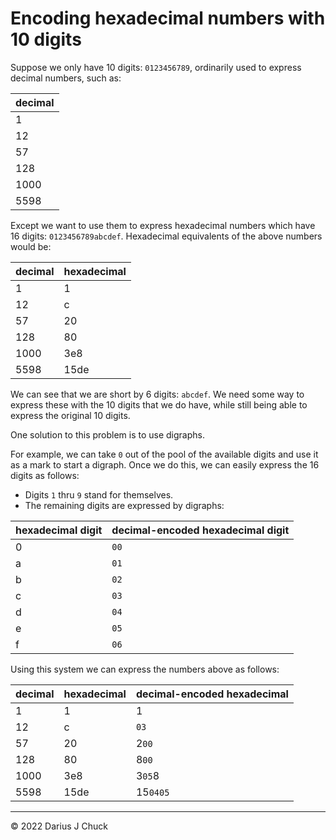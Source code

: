 # Encoding hexadecimal numbers with 10 digits

Suppose we only have 10 digits: `0123456789`, ordinarily used to express decimal numbers, such as:

<table>
  <thead>
    <tr><th>decimal</th></tr>
  </thead>
  <tbody>
    <tr><td>1</td></tr>
    <tr><td>12</td></tr>
    <tr><td>57</td></tr>
    <tr><td>128</td></tr>
    <tr><td>1000</td></tr>
    <tr><td>5598</td></tr>
  </tbody>
</table>

Except we want to use them to express hexadecimal numbers which have 16 digits: `0123456789abcdef`. Hexadecimal equivalents of the above numbers would be:

<table>
  <thead>
    <tr><th>decimal</th><th>hexadecimal</th></tr>
  </thead>
  <tbody>
    <tr><td>1</td><td>1</td></tr>
    <tr><td>12</td><td>c</td></tr>
    <tr><td>57</td><td>20</td></tr>
    <tr><td>128</td><td>80</td></tr>
    <tr><td>1000</td><td>3e8</td></tr>
    <tr><td>5598</td><td>15de</td></tr>
  </tbody>
</table>

We can see that we are short by 6 digits: `abcdef`. We need some way to express these with the 10 digits that we do have, while still being able to express the original 10 digits.

One solution to this problem is to use digraphs.

For example, we can take `0` out of the pool of the available digits and use it as a mark to start a digraph. Once we do this, we can easily express the 16 digits as follows:
* Digits `1` thru `9` stand for themselves. 
* The remaining digits are expressed by digraphs:

<table>
  <thead>
    <tr><th>hexadecimal digit</th><th>decimal-encoded hexadecimal digit</th></tr>
  </thead>
  <tbody>
    <tr><td>0</td><td><code>00</code></td></tr>
    <tr><td>a</td><td><code>01</code></td></tr>
    <tr><td>b</td><td><code>02</code></td></tr>
    <tr><td>c</td><td><code>03</code></td></tr>
    <tr><td>d</td><td><code>04</code></td></tr>
    <tr><td>e</td><td><code>05</code></td></tr>
    <tr><td>f</td><td><code>06</code></td></tr>
  </tbody>
</table>

Using this system we can express the numbers above as follows:

<table>
  <thead>
    <tr><th>decimal</th><th>hexadecimal</th><th>decimal-encoded hexadecimal</th></tr>
  </thead>
  <tbody>
    <tr><td>1</td><td>1</td><td>1</td></tr>
    <tr><td>12</td><td>c</td><td><code>03</code></td></tr>
    <tr><td>57</td><td>20</td><td>2<code>00</code></td></tr>
    <tr><td>128</td><td>80</td><td>8<code>00</code></td></tr>
    <tr><td>1000</td><td>3e8</td><td>3<code>05</code>8</td></tr>
    <tr><td>5598</td><td>15de</td><td>15<code>04</code><code>05</code></td></tr>
  </tbody>
</table>

***

© 2022 Darius J Chuck